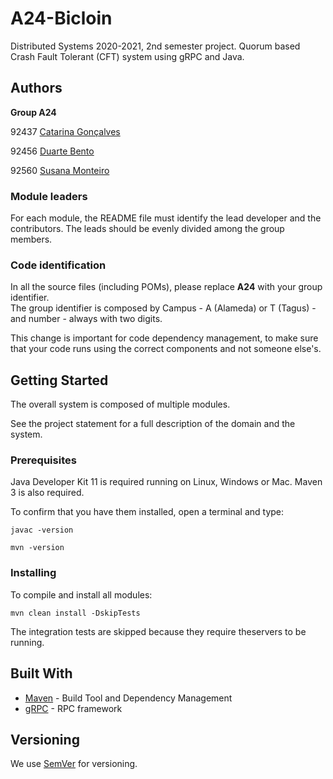 # A24-Bicloin

Distributed Systems 2020-2021, 2nd semester project.
Quorum based Crash Fault Tolerant (CFT) system using gRPC and Java.


## Authors

**Group A24**


92437 [Catarina Gonçalves](mailto:catarina.g.goncalves@tecnico.ulisboa.pt)

92456 [Duarte Bento](mailto:duarte.bento@tecnico.ulisboa.pt)

92560 [Susana Monteiro](mailto:s.moreno.monteiro@tecnico.ulisboa.pt)


### Module leaders

For each module, the README file must identify the lead developer and the contributors.
The leads should be evenly divided among the group members.

### Code identification

In all the source files (including POMs), please replace __A24__ with your group identifier.  
The group identifier is composed by Campus - A (Alameda) or T (Tagus) - and number - always with two digits.

This change is important for code dependency management, to make sure that your code runs using the correct components and not someone else's.


## Getting Started

The overall system is composed of multiple modules.

See the project statement for a full description of the domain and the system.

### Prerequisites

Java Developer Kit 11 is required running on Linux, Windows or Mac.
Maven 3 is also required.

To confirm that you have them installed, open a terminal and type:

```
javac -version

mvn -version
```

### Installing

To compile and install all modules:

```
mvn clean install -DskipTests
```

The integration tests are skipped because they require theservers to be running.


## Built With

* [Maven](https://maven.apache.org/) - Build Tool and Dependency Management
* [gRPC](https://grpc.io/) - RPC framework


## Versioning

We use [SemVer](http://semver.org/) for versioning. 
